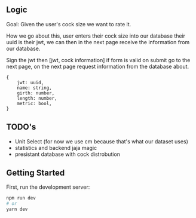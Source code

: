 ## Logic

Goal: Given the user's cock size we want to rate it.

How we go about this, user enters their cock size into our database their uuid is their jwt, we can then in the next page
receive the information from our database.

Sign the jwt then [jwt, cock information] if form is valid on submit go to the next page, on the next page request information from the database
about.

```
{
	jwt: uuid,
	name: string,
	girth: number,
	length: number,
	metric: bool,
}
```

## TODO's

- Unit Select (for now we use cm because that's what our dataset uses)
- statistics and backend jaja magic
- presistant database with cock distrobution

## Getting Started

First, run the development server:

```bash
npm run dev
# or
yarn dev
```

